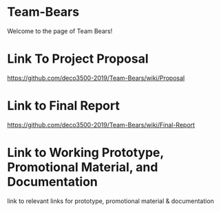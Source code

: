 # Team-Bears
Welcome to the page of Team Bears!
# Link To Project Proposal
https://github.com/deco3500-2019/Team-Bears/wiki/Proposal
# Link to Final Report
https://github.com/deco3500-2019/Team-Bears/wiki/Final-Report
# Link to Working Prototype, Promotional Material, and Documentation
link to relevant links for prototype, promotional material & documentation
